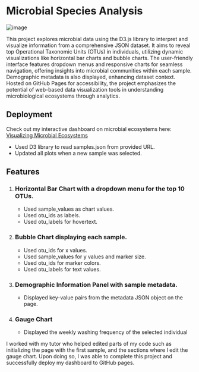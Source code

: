 # Microbial Species Analysis

![image](https://github.com/paoloarciaga/belly-button-challenge/assets/60936744/0edfdcdd-ef68-4e2b-b92e-c52dedddf082)

This project explores microbial data using the D3.js library to interpret and visualize information from a comprehensive JSON dataset. It aims to reveal top Operational Taxonomic Units (OTUs) in individuals, utilizing dynamic visualizations like horizontal bar charts and bubble charts. The user-friendly interface features dropdown menus and responsive charts for seamless navigation, offering insights into microbial communities within each sample. Demographic metadata is also displayed, enhancing dataset context. Hosted on GitHub Pages for accessibility, the project emphasizes the potential of web-based data visualization tools in understanding microbiological ecosystems through analytics.

## Deployment
Check out my interactive dashboard on microbial ecosystems here: [Visualizing Microbial Ecosystems](https://paoloarciaga.github.io/belly-button-challenge/)

- Used D3 library to read samples.json from provided URL. 
- Updated all plots when a new sample was selected.

## Features 

1. ### Horizontal Bar Chart with a dropdown menu for the top 10 OTUs.
    - Used sample_values as chart values.
    - Used otu_ids as labels.
    - Used otu_labels for hovertext.
2. ### Bubble Chart displaying each sample.
    - Used otu_ids for x values.
    - Used sample_values for y values and marker size.
    - Used otu_ids for marker colors.
    - Used otu_labels for text values.
3. ### Demographic Information Panel with sample metadata. 
    - Displayed key-value pairs from the metadata JSON object on the page.
4. ### Gauge Chart
    - Displayed the weekly washing frequency of the selected individual

I worked with my tutor who helped edited parts of my code such as initializing the page with the first sample, and the sections where I edit the gauge chart. Upon doing so, I was able to complete this project and successfully deploy my dashboard to GitHub pages. 
